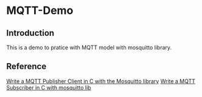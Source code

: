 # MQTT-Demo

## Introduction
This is a demo to pratice with MQTT model with mosquitto library.

## Reference
[Write a MQTT Publisher Client in C with the Mosquitto library](https://www.youtube.com/watch?v=ERPhUsmbhMo&t=45s)
[Write a MQTT Subscriber in C with mosquitto lib](https://www.youtube.com/watch?v=K6Q1Sd9edCw&t=497s)
